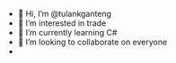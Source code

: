- 👋 Hi, I’m @tulankganteng
- 👀 I’m interested in trade
- 🌱 I’m currently learning C#
- 💞️ I’m looking to collaborate on everyone
- 

<!---
tulankganteng/tulankganteng is a ✨ special ✨ repository because its `README.md` (this file) appears on your GitHub profile.
You can click the Preview link to take a look at your changes.
--->
